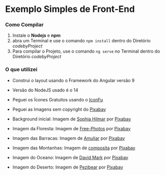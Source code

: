 # Exemplo Simples de Front-End

### Como Compilar

1. Instale o **Nodejs** e **npm**
2. abra um Terminal e use o comando `npm install` dentro do Diretório _codebyProject_
3. Para compilar o Projeto, use o comando `ng serve` no Terminal dentro do Diretório _codebyProject_


### O que utilizei

* Construi o layout usando o Framework do Angular versão 9
* Versão do NodeJS usado é o 14
* Peguei os Ícones Gratuitos usando o [IconFu](https://www.iconfu.com/)

* Peguei as Imagens sem copyright do [Pixabay](https://pixabay.com/pt/photos/castelo-de-stirling-esc%C3%B3cia-stirling-202103/)

* Background inicial: Imagem de <a href="https://pixabay.com/pt/users/shilmar-73994/?utm_source=link-attribution&amp;utm_medium=referral&amp;utm_campaign=image&amp;utm_content=202103">Sophia Hilmar</a> por <a href="https://pixabay.com/pt/?utm_source=link-attribution&amp;utm_medium=referral&amp;utm_campaign=image&amp;utm_content=202103">Pixabay</a>

* Imagem da Floresta: Imagem de <a href="https://pixabay.com/photos/?utm_source=link-attribution&amp;utm_medium=referral&amp;utm_campaign=image&amp;utm_content=931706">Free-Photos</a> por <a href="https://pixabay.com/pt/?utm_source=link-attribution&amp;utm_medium=referral&amp;utm_campaign=image&amp;utm_content=931706">Pixabay</a>

* Imagem das Barracas: Imagem de <a href="https://pixabay.com/pt/users/amuljar-4708212/?utm_source=link-attribution&amp;utm_medium=referral&amp;utm_campaign=image&amp;utm_content=2111885">Amuljar</a> por <a href="https://pixabay.com/pt/?utm_source=link-attribution&amp;utm_medium=referral&amp;utm_campaign=image&amp;utm_content=2111885">Pixabay</a>

* Imagem das Montanhas: Imagem de <a href="https://pixabay.com/pt/users/composita-4384506/?utm_source=link-attribution&amp;utm_medium=referral&amp;utm_campaign=image&amp;utm_content=2031539">composita</a> por <a href="https://pixabay.com/pt/?utm_source=link-attribution&amp;utm_medium=referral&amp;utm_campaign=image&amp;utm_content=2031539">Pixabay</a>

* Imagem do Oceano: Imagem de <a href="https://pixabay.com/pt/users/12019-12019/?utm_source=link-attribution&amp;utm_medium=referral&amp;utm_campaign=image&amp;utm_content=1751455">David Mark</a> por <a href="https://pixabay.com/pt/?utm_source=link-attribution&amp;utm_medium=referral&amp;utm_campaign=image&amp;utm_content=1751455">Pixabay</a>

* Imagem do Deserto: Imagem de <a href="https://pixabay.com/pt/users/pezibear-526143/?utm_source=link-attribution&amp;utm_medium=referral&amp;utm_campaign=image&amp;utm_content=790640">Pezibear</a> por <a href="https://pixabay.com/pt/?utm_source=link-attribution&amp;utm_medium=referral&amp;utm_campaign=image&amp;utm_content=790640">Pixabay</a>




